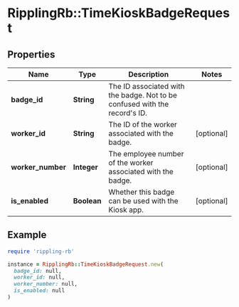 # RipplingRb::TimeKioskBadgeRequest

## Properties

| Name | Type | Description | Notes |
| ---- | ---- | ----------- | ----- |
| **badge_id** | **String** | The ID associated with the badge. Not to be confused with the record&#39;s ID. |  |
| **worker_id** | **String** | The ID of the worker associated with the badge. | [optional] |
| **worker_number** | **Integer** | The employee number of the worker associated with the badge. | [optional] |
| **is_enabled** | **Boolean** | Whether this badge can be used with the Kiosk app. | [optional] |

## Example

```ruby
require 'rippling-rb'

instance = RipplingRb::TimeKioskBadgeRequest.new(
  badge_id: null,
  worker_id: null,
  worker_number: null,
  is_enabled: null
)
```

